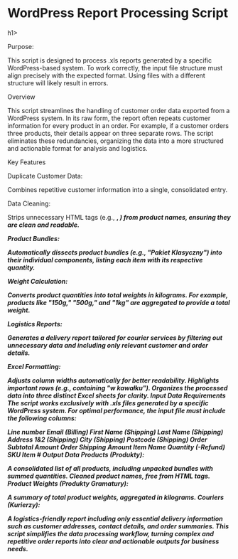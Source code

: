 <h1>WordPress Report Processing Script</h1>h1>


Purpose:

This script is designed to process .xls reports generated by a specific WordPress-based system. To work correctly, the input file structure must align precisely with the expected format. Using files with a different structure will likely result in errors.

Overview

This script streamlines the handling of customer order data exported from a WordPress system. In its raw form, the report often repeats customer information for every product in an order. For example, if a customer orders three products, their details appear on three separate rows. The script eliminates these redundancies, organizing the data into a more structured and actionable format for analysis and logistics.

Key Features

Duplicate Customer Data:

  Combines repetitive customer information into a single, consolidated entry.

Data Cleaning:

  Strips unnecessary HTML tags (e.g., <b>, <i>) from product names, ensuring they are clean and readable.

Product Bundles:

  Automatically dissects product bundles (e.g., "Pakiet Klasyczny") into their individual components, listing each item with its respective quantity.

Weight Calculation:

  Converts product quantities into total weights in kilograms. For example, products like "150g," "500g," and "1kg" are aggregated to provide a total weight.

Logistics Reports:

  Generates a delivery report tailored for courier services by filtering out unnecessary data and including only relevant customer and order details.

Excel Formatting:

  Adjusts column widths automatically for better readability.
  Highlights important rows (e.g., containing "w kawałku").
  Organizes the processed data into three distinct Excel sheets for clarity.
  Input Data Requirements
  The script works exclusively with .xls files generated by a specific WordPress system. For optimal performance, the input file must include the following columns:

  Line number
  Email (Billing)
  First Name (Shipping)
  Last Name (Shipping)
  Address 1&2 (Shipping)
  City (Shipping)
  Postcode (Shipping)
  Order Subtotal Amount
  Order Shipping Amount
  Item Name
  Quantity (-Refund)
  SKU
  Item #
  Output Data
  Products (Produkty):

  A consolidated list of all products, including unpacked bundles with summed quantities.
  Cleaned product names, free from HTML tags.
  Product Weights (Produkty Gramatury):
  
  A summary of total product weights, aggregated in kilograms.
  Couriers (Kurierzy):
  
  A logistics-friendly report including only essential delivery information such as customer addresses, contact details, and order summaries.
  This script simplifies the data processing workflow, turning complex and repetitive order reports into clear and actionable outputs for business needs.
